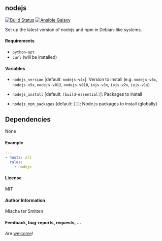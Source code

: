 ## nodejs
 
[![Build Status](https://travis-ci.org/Oefenweb/ansible-nodejs.svg?branch=master)](https://travis-ci.org/Oefenweb/ansible-nodejs) [![Ansible Galaxy](http://img.shields.io/badge/ansible--galaxy-nodejs-blue.svg)](https://galaxy.ansible.com/tersmitten/nodejs)

Set up the latest version of nodejs and npm in Debian-like systems.

#### Requirements

* `python-apt`
* `curl` (will be installed)

#### Variables

* `nodejs_version` [default: `nodejs-v4x`]: Version to install (e.g. `nodejs-v6x`, `nodejs-v5x`, `nodejs-v012`, `nodejs-v010`, `iojs-v3x`, `iojs-v2x`, `iojs-v1x`)

* `nodejs_install` [default: `[build-essential]`]: Packages to install
* `nodejs_npm_packages` [default: `[]`]: Node.js packages to install (globally)

## Dependencies

None

#### Example

```yaml
---
- hosts: all
  roles:
    - nodejs
```

#### License

MIT

#### Author Information

Mischa ter Smitten

#### Feedback, bug-reports, requests, ...

Are [welcome](https://github.com/Oefenweb/ansible-nodejs/issues)!
